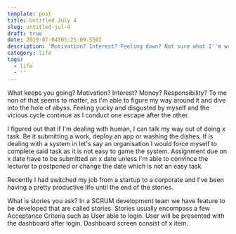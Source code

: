 ```yaml
---
template: post
title: Untitled July 4
slug: untitled-jul-4
draft: true
date: 2019-07-04T05:25:09.550Z
description: 'Motivation? Interest? Feeling down? Not sure what I''m writing or whining  '
category: life
tags:
  - life
  - ''
---
```

What keeps you going? Motivation? Interest? Money? Responsibility? To me non of that seems to matter, as I'm able to figure my way around it and dive into the hole of abyss. Feeling yucky and disgusted by myself and the vicious cycle continue as I conduct one escape after the other. 

I figured out that if I'm dealing with human, I can talk my way out of doing x task. Be it submitting a work, deploy an app or washing the dishes. If is dealing with a system in let's say an organisation I would force myself to complete said task as it is not easy to game the system. Assignment due on x date have to be submitted on x date unless I'm able to convince the lecturer to postponed or change the date which is not an easy task.

Recently I had switched my job from a startup to a corporate and I've been having a pretty productive life until the end of the stories. 

What is stories you ask? In a SCRUM development team we have feature to be developed that are called stories. Stories usually encompass a few Acceptance Criteria such as User able to login. User will be presented with the dashboard after login. Dashboard screen consist of x item.
